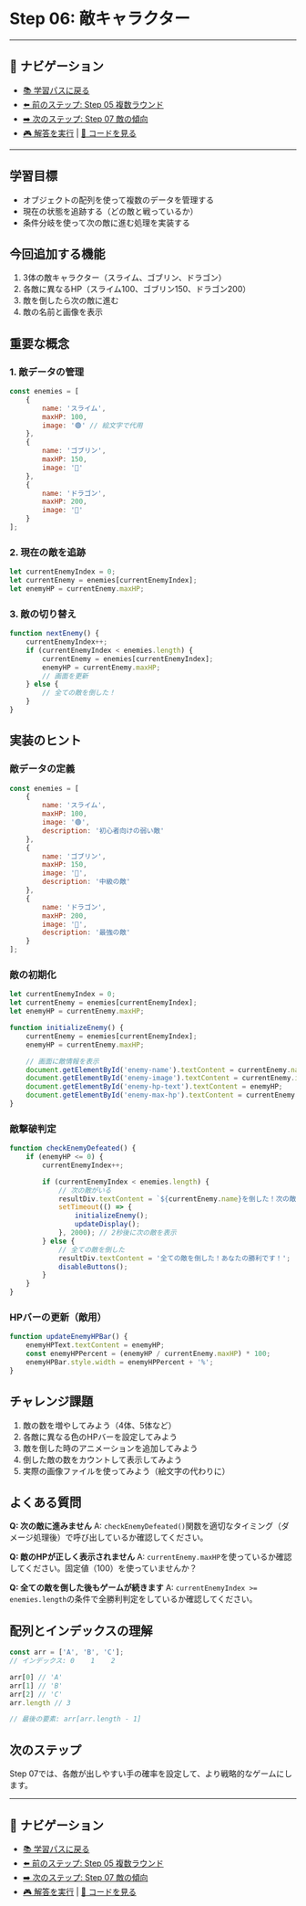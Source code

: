 # Step 06: 敵キャラクター

---

## 🔗 ナビゲーション
- [📚 学習パスに戻る](../LEARNING_PATH.md)
- [⬅️ 前のステップ: Step 05 複数ラウンド](../step05_multiple_rounds/README.md)
- [➡️ 次のステップ: Step 07 敵の傾向](../step07_enemy_tendencies/README.md)
- [🎮 解答を実行](https://yhonda-ohishi.github.io/janken_game/step06_enemy_characters/answer/index.html) | [📁 コードを見る](./answer/)

---

## 学習目標
- オブジェクトの配列を使って複数のデータを管理する
- 現在の状態を追跡する（どの敵と戦っているか）
- 条件分岐を使って次の敵に進む処理を実装する

## 今回追加する機能
1. 3体の敵キャラクター（スライム、ゴブリン、ドラゴン）
2. 各敵に異なるHP（スライム100、ゴブリン150、ドラゴン200）
3. 敵を倒したら次の敵に進む
4. 敵の名前と画像を表示

## 重要な概念

### 1. 敵データの管理
```javascript
const enemies = [
    {
        name: 'スライム',
        maxHP: 100,
        image: '🟢' // 絵文字で代用
    },
    {
        name: 'ゴブリン',
        maxHP: 150,
        image: '👹'
    },
    {
        name: 'ドラゴン',
        maxHP: 200,
        image: '🐉'
    }
];
```

### 2. 現在の敵を追跡
```javascript
let currentEnemyIndex = 0;
let currentEnemy = enemies[currentEnemyIndex];
let enemyHP = currentEnemy.maxHP;
```

### 3. 敵の切り替え
```javascript
function nextEnemy() {
    currentEnemyIndex++;
    if (currentEnemyIndex < enemies.length) {
        currentEnemy = enemies[currentEnemyIndex];
        enemyHP = currentEnemy.maxHP;
        // 画面を更新
    } else {
        // 全ての敵を倒した！
    }
}
```

## 実装のヒント

### 敵データの定義
```javascript
const enemies = [
    {
        name: 'スライム',
        maxHP: 100,
        image: '🟢',
        description: '初心者向けの弱い敵'
    },
    {
        name: 'ゴブリン',
        maxHP: 150,
        image: '👹',
        description: '中級の敵'
    },
    {
        name: 'ドラゴン',
        maxHP: 200,
        image: '🐉',
        description: '最強の敵'
    }
];
```

### 敵の初期化
```javascript
let currentEnemyIndex = 0;
let currentEnemy = enemies[currentEnemyIndex];
let enemyHP = currentEnemy.maxHP;

function initializeEnemy() {
    currentEnemy = enemies[currentEnemyIndex];
    enemyHP = currentEnemy.maxHP;

    // 画面に敵情報を表示
    document.getElementById('enemy-name').textContent = currentEnemy.name;
    document.getElementById('enemy-image').textContent = currentEnemy.image;
    document.getElementById('enemy-hp-text').textContent = enemyHP;
    document.getElementById('enemy-max-hp').textContent = currentEnemy.maxHP;
}
```

### 敵撃破判定
```javascript
function checkEnemyDefeated() {
    if (enemyHP <= 0) {
        currentEnemyIndex++;

        if (currentEnemyIndex < enemies.length) {
            // 次の敵がいる
            resultDiv.textContent = `${currentEnemy.name}を倒した！次の敵が現れた！`;
            setTimeout(() => {
                initializeEnemy();
                updateDisplay();
            }, 2000); // 2秒後に次の敵を表示
        } else {
            // 全ての敵を倒した
            resultDiv.textContent = '全ての敵を倒した！あなたの勝利です！';
            disableButtons();
        }
    }
}
```

### HPバーの更新（敵用）
```javascript
function updateEnemyHPBar() {
    enemyHPText.textContent = enemyHP;
    const enemyHPPercent = (enemyHP / currentEnemy.maxHP) * 100;
    enemyHPBar.style.width = enemyHPPercent + '%';
}
```

## チャレンジ課題
1. 敵の数を増やしてみよう（4体、5体など）
2. 各敵に異なる色のHPバーを設定してみよう
3. 敵を倒した時のアニメーションを追加してみよう
4. 倒した敵の数をカウントして表示してみよう
5. 実際の画像ファイルを使ってみよう（絵文字の代わりに）

## よくある質問

**Q: 次の敵に進みません**
A: `checkEnemyDefeated()`関数を適切なタイミング（ダメージ処理後）で呼び出しているか確認してください。

**Q: 敵のHPが正しく表示されません**
A: `currentEnemy.maxHP`を使っているか確認してください。固定値（100）を使っていませんか？

**Q: 全ての敵を倒した後もゲームが続きます**
A: `currentEnemyIndex >= enemies.length`の条件で全勝利判定をしているか確認してください。

## 配列とインデックスの理解
```javascript
const arr = ['A', 'B', 'C'];
// インデックス: 0    1    2

arr[0] // 'A'
arr[1] // 'B'
arr[2] // 'C'
arr.length // 3

// 最後の要素: arr[arr.length - 1]
```

## 次のステップ
Step 07では、各敵が出しやすい手の確率を設定して、より戦略的なゲームにします。

---

## 🔗 ナビゲーション
- [📚 学習パスに戻る](../LEARNING_PATH.md)
- [⬅️ 前のステップ: Step 05 複数ラウンド](../step05_multiple_rounds/README.md)
- [➡️ 次のステップ: Step 07 敵の傾向](../step07_enemy_tendencies/README.md)
- [🎮 解答を実行](https://yhonda-ohishi.github.io/janken_game/step06_enemy_characters/answer/index.html) | [📁 コードを見る](./answer/)
